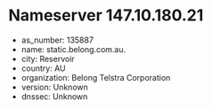 # Nameserver 147.10.180.21

* as_number: 135887
* name: static.belong.com.au.
* city: Reservoir
* country: AU
* organization: Belong Telstra Corporation
* version: Unknown
* dnssec: Unknown
